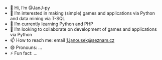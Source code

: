 - 👋 Hi, I’m @JanJ-py
- 👀 I’m interested in making (simple) games and applications via Python and data mining via T-SQL
- 🌱 I’m currently learning Python and PHP
- 💞️ I’m looking to collaborate on development of games and applications via Python
- 📫 How to reach me: email 1.janousek@seznam.cz
- 😄 Pronouns: ...
- ⚡ Fun fact: ...

<!---
JanJ-py/JanJ-py is a ✨ special ✨ repository because its `README.md` (this file) appears on your GitHub profile.
You can click the Preview link to take a look at your changes.
--->

